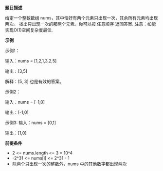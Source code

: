 **题目描述**

给定一个整数数组 nums，其中恰好有两个元素只出现一次，其余所有元素均出现两次。 找出只出现一次的那两个元素。你可以按 任意顺序 返回答案.
注意：如能实现O(1)空间复杂度最佳.

**示例**

示例1：

输入：nums = [1,2,1,3,2,5]

输出：[3,5]

解释：[5, 3] 也是有效的答案。

示例2：

输入：nums = [-1,0]

输出：[-1,0]

示例3:
输入：nums = [0,1]

输出：[1,0]

**前提条件**

- 2 <= nums.length <= 3 * 10^4
- -2^31 <= nums[i] <= 2^31 - 1
- 除两个只出现一次的整数外，nums 中的其他数字都出现两次



